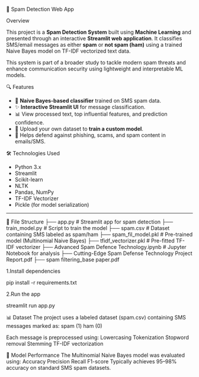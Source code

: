  📧 Spam Detection Web App

Overview

This project is a **Spam Detection System** built using **Machine Learning** and presented through an interactive **Streamlit web application**. It classifies SMS/email messages as either **spam** or **not spam (ham)** using a trained Naive Bayes model on TF-IDF vectorized text data.

This system is part of a broader study to tackle modern spam threats and enhance communication security using lightweight and interpretable ML models.


🔍 Features

- 🧠 **Naive Bayes-based classifier** trained on SMS spam data.
- ✨ **Interactive Streamlit UI** for message classification.
- 📊 View processed text, top influential features, and prediction confidence.
- 📂 Upload your own dataset to **train a custom model**.
- 🔐 Helps defend against phishing, scams, and spam content in emails/SMS.

🛠️ Technologies Used

- Python 3.x
- Streamlit
- Scikit-learn
- NLTK
- Pandas, NumPy
- TF-IDF Vectorizer
- Pickle (for model serialization)

---

📁 File Structure
├── app.py # Streamlit app for spam detection
├── train_model.py # Script to train the model
├── spam.csv # Dataset containing SMS labeled as spam/ham
├── spam_fil_model.pkl # Pre-trained model (Multinomial Naive Bayes)
├── tfidf_vectorizer.pkl # Pre-fitted TF-IDF vectorizer
├── Advanced Spam Defence Technology.ipynb # Jupyter Notebook for analysis
├── Cutting-Edge Spam Defense Technology Project Report.pdf
├── spam filtering_base paper.pdf


1.Install dependencies

pip install -r requirements.txt

2.Run the app

streamlit run app.py

📊 Dataset
The project uses a labeled dataset (spam.csv) containing SMS messages marked as:
spam (1)
ham (0)

Each message is preprocessed using:
Lowercasing
Tokenization
Stopword removal
Stemming
TF-IDF vectorization

🧪 Model Performance
The Multinomial Naive Bayes model was evaluated using:
Accuracy
Precision
Recall
F1-score
Typically achieves 95–98% accuracy on standard SMS spam datasets.

